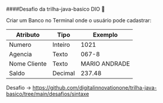 ####Desafio da trilha-java-basico DIO 👾 <br>

Criar um Banco no Terminal onde o usuário pode cadastrar:

| Atributo  | Tipo     | Exemplo   
| --------- | ---------| ------- 
| Numero    | Inteiro  | 1021 
| Agencia   | Texto    | 067-8
| Nome Cliente | Texto    | MARIO ANDRADE
| Saldo | Decimal |237.48

Desafio -> https://github.com/digitalinnovationone/trilha-java-basico/tree/main/desafios/sintaxe
